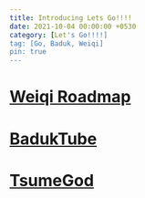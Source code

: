 ```yaml
---
title: Introducing Lets Go!!!!
date: 2021-10-04 00:00:00 +0530
category: [Let's Go!!!!]
tag: [Go, Baduk, Weiqi]
pin: true
---
```


# [Weiqi Roadmap](/project/weiqi-roadmap/)

# [BadukTube](/project/baduktube/)

# [TsumeGod](/project/tsumegod/)

